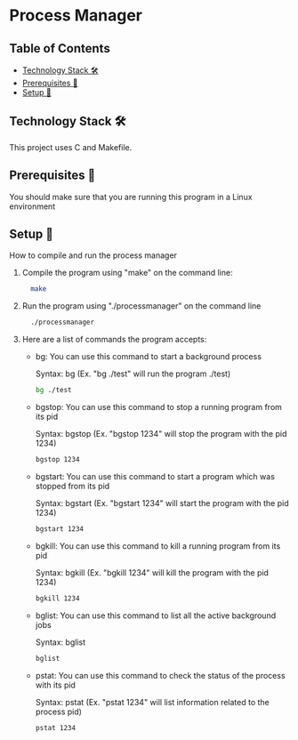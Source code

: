 # Process Manager

## Table of Contents

- [Technology Stack 🛠️](#technology-stack-)
- [Prerequisites 🍪](#prerequisites-)
- [Setup 🔧](#setup-and-deployment-)

## Technology Stack 🛠️

This project uses C and Makefile.

## Prerequisites 🍪

You should make sure that you are running this program in a Linux environment

## Setup 🔧

How to compile and run the process manager

1. Compile the program using "make" on the command line:

   ```bash
     make
   ```

2. Run the program using "./processmanager" on the command line

   ```bash
     ./processmanager
   ```

3. Here are a list of commands the program accepts:
	- bg: You can use this command to start a background process
	
		Syntax: bg <program name>
		(Ex. "bg ./test" will run the program ./test)
		```bash
		bg ./test
		```

	- bgstop: You can use this command to stop a running program from its pid

		Syntax: bgstop <pid>
		(Ex. "bgstop 1234" will stop the program with the pid 1234)
		```bash
		bgstop 1234
		```

	- bgstart: You can use this command to start a program which was stopped from its pid

		Syntax: bgstart <pid>
		(Ex. "bgstart 1234" will start the program with the pid 1234)
		```bash
		bgstart 1234
		```

	- bgkill: You can use this command to kill a running program from its pid

		Syntax: bgkill <pid>
		(Ex. "bgkill 1234" will kill the program with the pid 1234)
		```bash
		bgkill 1234
		```

	- bglist: You can use this command to list all the active background jobs

		Syntax: bglist
		```bash
		bglist
		```
		

	- pstat: You can use this command to check the status of the process with its pid

		Syntax: pstat <pid>
		(Ex. "pstat 1234" will list information related to the process pid)
		```bash
		pstat 1234
		```

